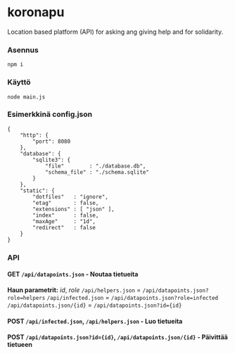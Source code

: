 # koronapu
Location based platform (API) for asking ang giving help and for solidarity.

### Asennus

`npm i`

### Käyttö

`node main.js`

### Esimerkkinä config.json
```
{
	"http": {
		"port": 8080
	},
	"database": {
		"sqlite3": {
			"file"        : "./database.db",
			"schema_file" : "./schema.sqlite"
		}
	},
	"static": {
		"dotfiles"   : "ignore",
		"etag"       : false,
		"extensions" : [ "json" ],
		"index"      : false,
		"maxAge"     : "1d",
		"redirect"   : false
	}
}
```

### API

#### GET `/api/datapoints.json` - Noutaa tietueita
**Haun parametrit:** *id*, *role*
`/api/helpers.json`  = `/api/datapoints.json?role=helpers`
`/api/infected.json` = `/api/datapoints.json?role=infected`
`/api/datapoints.json/{id}` = `/api/datapoints.json?id={id}`


#### POST `/api/infected.json`, `/api/helpers.json` - Luo tietueita

#### POST `/api/datapoints.json?id={id}`, `/api/datapoints.json/{id}` - Päivittää tietueen
